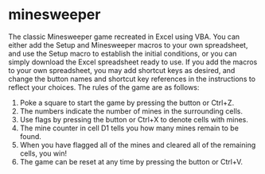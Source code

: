 # minesweeper
The classic Minesweeper game recreated in Excel using VBA.  You can either add the Setup and Minesweeper macros to your own spreadsheet, and use the Setup macro to establish the initial conditions, or you can simply download the Excel spreadsheet ready to use.  If you add the macros to your own spreadsheet, you may add shortcut keys as desired, and change the button names and shortcut key references in the instructions to reflect your choices.  The rules of the game are as follows:
1.  Poke a square to start the game by pressing the button or Ctrl+Z.
2.  The numbers indicate the number of mines in the surrounding cells.
3.  Use flags by pressing the button or Ctrl+X to denote cells with mines.
4.  The mine counter in cell D1 tells you how many mines remain to be found.
5.  When you have flagged all of the mines and cleared all of the remaining cells, you win!
6.  The game can be reset at any time by pressing the button or Ctrl+V.

